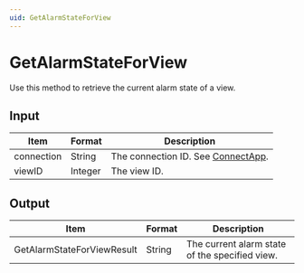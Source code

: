 ```yaml
---
uid: GetAlarmStateForView
---
```


# GetAlarmStateForView

Use this method to retrieve the current alarm state of a view.

## Input

| Item       | Format  | Description                                          |
|------------|---------|------------------------------------------------------|
| connection | String  | The connection ID. See [ConnectApp](xref:ConnectApp). |
| viewID     | Integer | The view ID.                                         |

## Output

| Item                        | Format | Description                                    |
|-----------------------------|--------|------------------------------------------------|
| GetAlarmStateForViewResult | String | The current alarm state of the specified view. |
